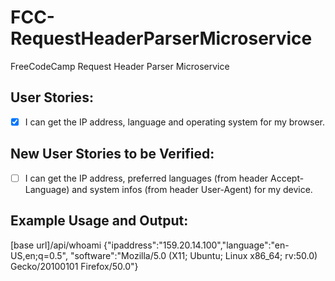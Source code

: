 # FCC-RequestHeaderParserMicroservice
FreeCodeCamp Request Header Parser Microservice

## User Stories:
- [x] I can get the IP address, language and operating system for my browser.

## New User Stories to be Verified:
- [ ] I can get the IP address, preferred languages (from header Accept-Language) and system infos (from header User-Agent) for my device.

## Example Usage and Output:
[base url]/api/whoami
{"ipaddress":"159.20.14.100","language":"en-US,en;q=0.5", "software":"Mozilla/5.0 (X11; Ubuntu; Linux x86_64; rv:50.0) Gecko/20100101 Firefox/50.0"}